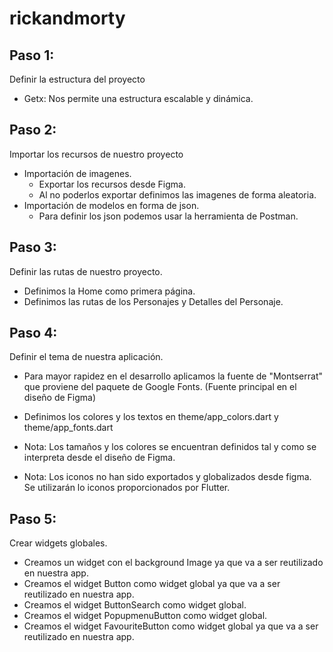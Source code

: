# rickandmorty

## Paso 1: 

Definir la estructura del proyecto

- Getx: Nos permite una estructura escalable y dinámica.

## Paso 2:

Importar los recursos de nuestro proyecto

- Importación de imagenes.
    - Exportar los recursos desde Figma.
    - Al no poderlos exportar definimos las imagenes de forma aleatoria.
- Importación de modelos en forma de json. 
    - Para definir los json podemos usar la herramienta de Postman.

## Paso 3:

Definir las rutas de nuestro proyecto.

- Definimos la Home como primera página.
- Definimos las rutas de los Personajes y Detalles del Personaje.

## Paso 4:

Definir el tema de nuestra aplicación.

- Para mayor rapidez en el desarrollo aplicamos la fuente de "Montserrat" que proviene del paquete de Google Fonts. (Fuente principal en el diseño de Figma)

- Definimos los colores y los textos en theme/app_colors.dart y theme/app_fonts.dart

- Nota: Los tamaños y los colores se encuentran definidos tal y como se interpreta desde el diseño de Figma. 

- Nota: Los iconos no han sido exportados y globalizados desde figma. Se utilizarán lo iconos proporcionados por Flutter.

## Paso 5:

Crear widgets globales.

- Creamos un widget con el background Image ya que va a ser reutilizado en nuestra app.
- Creamos el widget Button como widget global ya que va a ser reutilizado en nuestra app.
- Creamos el widget ButtonSearch como widget global.
- Creamos el widget PopupmenuButton como widget global.
- Creamos el widget FavouriteButton como widget global ya que va a ser reutilizado en nuestra app.


